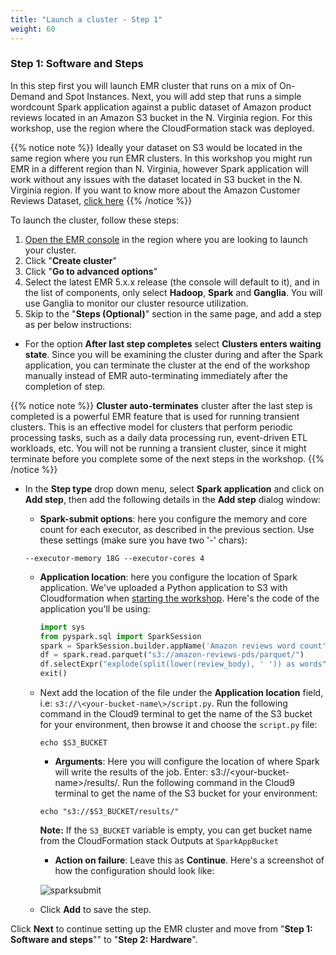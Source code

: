 ```yaml
---
title: "Launch a cluster - Step 1"
weight: 60
---
```


### Step 1: Software and Steps

In this step first you will launch EMR cluster that runs on a mix of On-Demand and Spot Instances. Next, you will add step that runs a simple wordcount Spark application against a public dataset of Amazon product reviews located in an Amazon S3 bucket in the N. Virginia region. For this workshop, use the region where the CloudFormation stack was deployed.

{{% notice note %}}
Ideally your dataset on S3 would be located in the same region where you run EMR clusters. In this workshop you might run EMR in a different region than N. Virginia, however Spark application will work without any issues with the dataset located in S3 bucket in the N. Virginia region. If you want to know more about the Amazon Customer Reviews Dataset, [click here](https://s3.amazonaws.com/amazon-reviews-pds/readme.html)
{{% /notice %}}

To launch the cluster, follow these steps:

1. [Open the EMR console](https://console.aws.amazon.com/elasticmapreduce/home) in the region where you are looking to launch your cluster.  
1. Click "**Create cluster**"  
1. Click "**Go to advanced options**"  
1. Select the latest EMR 5.x.x release (the console will default to it), and in the list of components, only select **Hadoop**, **Spark** and **Ganglia**. You will use Ganglia to monitor our cluster resource utilization.  
1. Skip to the "**Steps (Optional)**" section in the same page, and add a step as per below instructions:

* For the option **After last step completes** select **Clusters enters waiting state**. Since you will be examining the cluster during and after the Spark application, you can terminate the cluster at the end of the workshop manually instead of EMR auto-terminating immediately after the completion of step.

 {{% notice note %}} 
 **Cluster auto-terminates** cluster after the last step is completed is a powerful EMR feature that is used for running transient clusters. This is an effective model for clusters that perform periodic processing tasks, such as a daily data processing run, event-driven ETL workloads, etc.
 You will not be running a transient cluster, since it might terminate before you complete some of the next steps in the workshop.
 {{% /notice %}}

* In the **Step type** drop down menu, select **Spark application** and click on **Add step**, then add the following details in the **Add step** dialog window:  

  * **Spark-submit options**: here you configure the memory and core count for each executor, as described in the previous section. Use these settings (make sure you have two '-' chars):  

  ```
  --executor-memory 18G --executor-cores 4
  ```
  * **Application location**: here you configure the location of Spark application. We've uploaded a Python application to S3 with Cloudformation when [starting the workshop](/running_spark_apps_with_emr_on_spot_instances/before.html). Here's the code of the application you'll be using:

    ```python
    import sys
    from pyspark.sql import SparkSession
    spark = SparkSession.builder.appName('Amazon reviews word count').getOrCreate()
    df = spark.read.parquet("s3://amazon-reviews-pds/parquet/")
    df.selectExpr("explode(split(lower(review_body), ' ')) as words").groupBy("words").count().write.mode("overwrite").parquet(sys.argv[1])
    exit()
    ```

  * Next add the location of the file under the **Application location** field, i.e: `s3://\<your-bucket-name\>/script.py`. Run the following command in the Cloud9 terminal to get the name of the S3 bucket for your environment, then browse it and choose the `script.py` file:

      ```
      echo $S3_BUCKET
      ```

      * **Arguments**: Here you will configure the location of where Spark will write the results of the job. Enter: s3://\<your-bucket-name\>/results/. Run the following command in the Cloud9 terminal to get the name of the S3 bucket for your environment:

      ```
      echo "s3://$S3_BUCKET/results/"
      ```

    **Note:** If the `S3_BUCKET` variable is empty, you can get bucket name from the CloudFormation stack Outputs at `SparkAppBucket`

      * **Action on failure**: Leave this as **Continue**. Here's a screenshot of how the configuration should look like:

    ![sparksubmit](/images/running-emr-spark-apps-on-spot/sparksubmitstep1.png)

  * Click **Add** to save the step.

Click **Next** to continue setting up the EMR cluster and move from "**Step 1: Software and steps**"" to "**Step 2: Hardware**".



